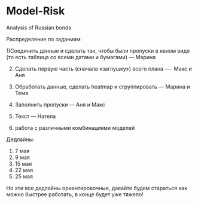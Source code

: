 # Model-Risk
Analysis of Russian bonds

Распределение по заданиям:

1)Соединить данные и сделать так, чтобы были пропуски в явном виде (то есть таблица со всеми датами и бумагами) — Марина

2) Сделать первую часть (сначала «заглушку») всего плана —- Макс и Аня

3) Обработать данные, сделать heatmap и сгруппировать — Марина и Тема

4) Заполнить пропуски — Аня и Макс

5) Текст — Натела

6) работа с различными комбинациями моделей

Дедлайны:

1) 7 мая
2) 9 мая
3) 15 мая
4) 22 мая
5) 25 мая

Но эти все дедлайны ориентировочные, давайте будем стараться как можно быстрее работать, в конце будет уже тяжело!

